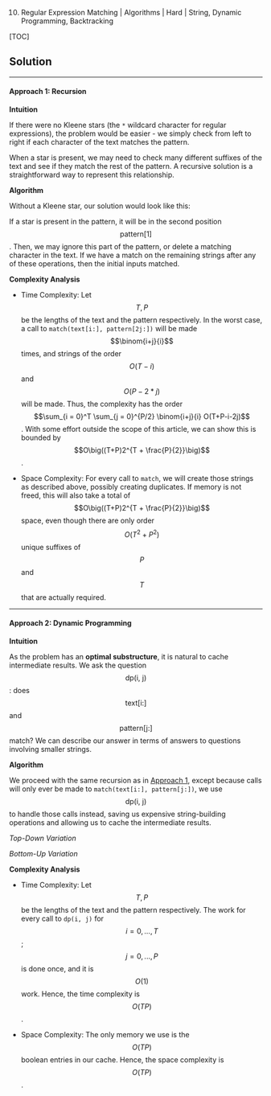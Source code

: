 10. Regular Expression Matching | Algorithms | Hard | String, Dynamic Programming, Backtracking

[TOC]

## Solution

---
#### Approach 1: Recursion

**Intuition**

If there were no Kleene stars (the `*` wildcard character for regular expressions), the problem would be easier - we simply check from left to right if each character of the text matches the pattern.

When a star is present, we may need to check many different suffixes of the text and see if they match the rest of the pattern.  A recursive solution is a straightforward way to represent this relationship.

**Algorithm**

Without a Kleene star, our solution would look like this:




If a star is present in the pattern, it will be in the second position $$\text{pattern[1]}$$.  Then, we may ignore this part of the pattern, or delete a matching character in the text.  If we have a match on the remaining strings after any of these operations, then the initial inputs matched.



**Complexity Analysis**

* Time Complexity: Let $$T, P$$ be the lengths of the text and the pattern respectively.  In the worst case, a call to `match(text[i:], pattern[2j:])` will be made $$\binom{i+j}{i}$$ times, and strings of the order $$O(T - i)$$ and $$O(P - 2*j)$$ will be made.  Thus, the complexity has the order $$\sum_{i = 0}^T \sum_{j = 0}^{P/2} \binom{i+j}{i} O(T+P-i-2j)$$.  With some effort outside the scope of this article, we can show this is bounded by $$O\big((T+P)2^{T + \frac{P}{2}}\big)$$.

* Space Complexity:  For every call to `match`, we will create those strings as described above, possibly creating duplicates.  If memory is not freed, this will also take a total of $$O\big((T+P)2^{T + \frac{P}{2}}\big)$$ space, even though there are only order $$O(T^2 + P^2)$$ unique suffixes of $$P$$ and  $$T$$ that are actually required.


---
#### Approach 2: Dynamic Programming

**Intuition**

As the problem has an **optimal substructure**, it is natural to cache intermediate results.  We ask the question $$\text{dp(i, j)}$$: does $$\text{text[i:]}$$ and $$\text{pattern[j:]}$$ match?  We can describe our answer in terms of answers to questions involving smaller strings.

**Algorithm**

We proceed with the same recursion as in [Approach 1](#approach-1-recursion), except because calls will only ever be made to `match(text[i:], pattern[j:])`, we use $$\text{dp(i, j)}$$ to handle those calls instead, saving us expensive string-building operations and allowing us to cache the intermediate results.


*Top-Down Variation*


*Bottom-Up Variation*



**Complexity Analysis**

* Time Complexity: Let $$T, P$$ be the lengths of the text and the pattern respectively.  The work for every call to `dp(i, j)` for $$i=0, ... ,T$$; $$j=0, ... ,P$$ is done once, and it is $$O(1)$$ work.  Hence, the time complexity is $$O(TP)$$.

* Space Complexity:  The only memory we use is the $$O(TP)$$ boolean entries in our cache.  Hence, the space complexity is $$O(TP)$$.
